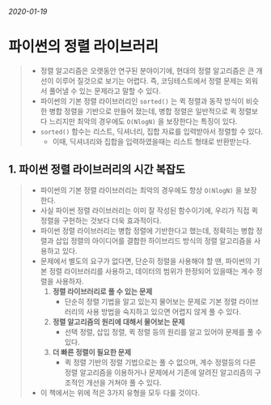 ###### 2020-01-19

# 파이썬의 정렬 라이브러리

> - 정렬 알고리즘은 오랫동안 연구된 분야이기에, 현대의 정렬 알고리즘은 큰 개선이 이루어 질것으로 보기는 어렵다. 즉, 코딩테스트에서 정렬 문제는 외워서 풀어낼 수 있는 문제라고 말할 수 있다.
> - 파이썬의 기본 정렬 라이브러리인 `sorted()` 는 퀵 정렬과 동작 방식이 비슷한 병합 정렬을 기반으로 만들어 졌는데, 병합 정렬은 일반적으로 퀵 정렬보다 느리지만 최악의 경우에도 `O(NlogN)` 을 보장한다는 특징이 있다.
> - `sorted()` 함수는 리스트, 딕셔너리, 집합 자료를 입력받아서 정렬할 수 있다.
>   - 이때, 딕셔녀리와 집합을 입력하였을때는 리스트 형태로 반환받는다.



## 1. 파이썬 정렬 라이브러리의 시간 복잡도

> - 파이썬의 기본 정렬 라이브러리는 최악의 경우에도 항상 `O(NlogN)` 을 보장한다.
> - 사실 파이썬 정렬 라이브러리는 이미 잘 작성된 함수이기에, 우리가 직접 퀵 정렬을 구현하는 것보다 더욱 효과적이다.
> - 파이썬 정렬 라이브러리는 병합 정렬에 기반한다고 했는데, 정확히는 병합 정렬과 삽입 정렬의 아이디어를 결합한 하이브리드 방식의 정렬 알고리즘을 사용하고 있다.
> - 문제에서 별도의 요구가 없다면, 단순히 정렬을 사용해야 할 땐, 파이썬의 기본 정렬 라이브러리를 사용하고, 데이터의 범위가 한정되어 있을때는 계수 정렬을 사용하자.
>   1. **정렬 라이브러리로 풀 수 있는 문제**
>      - 단순히 정렬 기법을 알고 있는지 물어보는 문제로 기본 정렬 라이브러리의 사용 방법을 숙지하고 있으면 어렵지 않게 풀 수 있다.
>   2. **정렬 알고리즘의 원리에 대해서 물어보는 문제**
>      - 선택 정렬, 삽입 정렬, 퀵 정렬 등의 원리를 알고 있어야 문제를 풀 수 있다.
>   3. **더 빠른 정렬이 필요한 문제**
>      - 퀵 정렬 기반의 정렬 기법으로는 풀 수 없으며, 계수 정렬등의 다른 정렬 알고리즘을 이용하거나 문제에서 기존에 알려진 알고리즘의 구조적인 개선을 거쳐야 풀 수 있다.
> - 이 책에서는 위에 적은 3가지 유형을 모두 다룰 것이다.